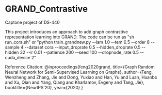# GRAND_Contrastive
Captone project of DS-440

This project introduces an approach to add graph contrastive representation learning into GRAND.
The code can be run as "sh run_cora.sh" or "python train_grandnew.py --lam 1.0 --tem 0.5 --order 8 --sample 4 --dataset cora --input_droprate 0.5 --hidden_droprate 0.5 --hidden 32 --lr 0.01 --patience 200 --seed 100 --dropnode_rate 0.5  --cuda_device 2"





Reference Citation:
@inproceedings{feng2020grand,
  title={Graph Random Neural Network for Semi-Supervised Learning on Graphs},
  author={Feng, Wenzheng and Zhang, Jie and Dong, Yuxiao and Han, Yu and Luan, Huanbo and Xu, Qian and Yang, Qiang and Kharlamov, Evgeny and Tang, Jie},
  booktitle={NeurIPS'20},
  year={2020}
}
